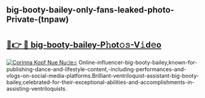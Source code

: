 ## big-booty-bailey-only-fans​-leaked-photo​-Private-(tnpaw)


# <h2><a href="https://mediaupload.pro?title=big-booty-bailey&ref=git">🔗👉 🔴 big-booty-bailey-P𝚑ot𝚘𝚜-V𝚒d𝚎o</a></h2>

[![Corinna Kopf Nue Nu𝚍e𝚜](https://i.imgur.com/0qMVB7G.gif)](https://mediaupload.pro?title=big-booty-bailey&ref=git)
Online-influencer-big-booty-bailey,known-for-publishing-dance-and-lifestyle-content,-including-performances-and-vlogs-on-social-media-platforms.Brilliant-ventriloquist-assistant-big-booty-bailey,celebrated-for-their-exceptional-abilities-and-accomplishments-in-assisting-ventriloquists.  